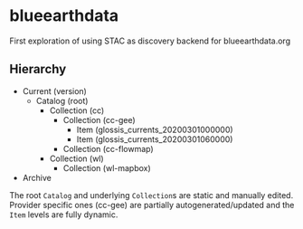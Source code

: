 # blueearthdata

First exploration of using STAC as discovery backend for blueearthdata.org

## Hierarchy

- Current (version)
  - Catalog (root)
    - Collection (cc)
      - Collection (cc-gee)
        - Item (glossis_currents_20200301000000)
        - Item (glossis_currents_20200301060000)
      - Collection (cc-flowmap)
    - Collection (wl)
      - Collection (wl-mapbox)
- Archive

The root `Catalog` and underlying `Collection`s are static and manually edited.
Provider specific ones (cc-gee) are partially autogenerated/updated and the `Item` levels are fully dynamic.


